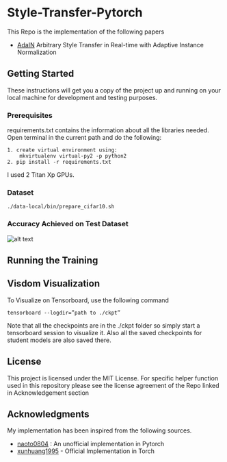 # Style-Transfer-Pytorch
This Repo is the implementation of the following papers

* [AdaIN](https://arxiv.org/abs/1703.06868) Arbitrary Style Transfer in Real-time with Adaptive Instance Normalization


## Getting Started

These instructions will get you a copy of the project up and running on your local machine for development and testing purposes. 

### Prerequisites

requirements.txt contains the information about all the libraries needed. Open terminal in the current path and do the following:
```
1. create virtual environment using:
    mkvirtualenv virtual-py2 -p python2
2. pip install -r requirements.txt
```
I used 2 Titan Xp GPUs. 

### Dataset 

```
./data-local/bin/prepare_cifar10.sh
```

###  Accuracy Achieved on Test Dataset

![alt text](https://github.com/iSarmad/Style-Transfer-Pytorch/blob/master/Result%20Images/wstyle%20one/Test/alpha1.png)



## Running the Training 





## Visdom Visualization
To Visualize on Tensorboard, use the following command 
```
tensorboard --logdir=”path to ./ckpt”
```
Note that all the checkpoints are in the ./ckpt folder so simply start a tensorboard session to visualize it. Also all the saved checkpoints for student models are also saved there.



## License

This project is licensed under the MIT License. 
For specific helper function used in this repository please see the license agreement of the Repo linked in Acknowledgement section
## Acknowledgments
My implementation has been inspired from the following sources.

* [naoto0804](https://github.com/naoto0804/pytorch-AdaIN) : An unofficial implementation in Pytorch
* [xunhuang1995](https://github.com/xunhuang1995/AdaIN-style) - Official Implementation in Torch
